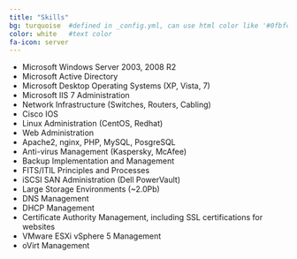 ```yaml
---
title: "Skills"
bg: turquoise  #defined in _config.yml, can use html color like '#0fbfcf'
color: white   #text color
fa-icon: server
---
```

* Microsoft Windows Server 2003, 2008 R2
* Microsoft Active Directory
* Microsoft Desktop Operating Systems (XP, Vista, 7)
* Microsoft IIS 7 Administration
* Network Infrastructure (Switches, Routers, Cabling)
* Cisco IOS
*	Linux Administration (CentOS, Redhat)
*	Web Administration
*	Apache2, nginx, PHP, MySQL, PosgreSQL
* Anti-virus Management (Kaspersky, McAfee)
*	Backup Implementation and Management
*	FITS/ITIL Principles and Processes
*	iSCSI SAN Administration (Dell PowerVault)
*	Large Storage Environments (~2.0Pb)
*	DNS Management
* DHCP Management
* Certificate Authority Management, including SSL certifications for websites
* VMware ESXi vSphere 5 Management
*	oVirt Management
